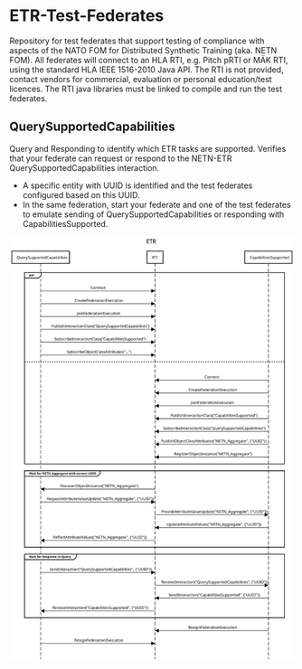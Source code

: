 # ETR-Test-Federates

Repository for test federates that support testing of compliance with aspects of the NATO FOM for Distributed Synthetic Training (aka. NETN FOM).
All federates will connect to an HLA RTI, e.g. Pitch pRTI or MÄK RTI, using the standard HLA IEEE 1516-2010 Java API. The RTI is not provided, contact vendors for commercial, evaluation or personal education/test licences. The RTI java libraries must be linked to compile and run the test federates.

## QuerySupportedCapabilities
Query and Responding to identify which ETR tasks are supported.
Verifies that your federate can request or respond to the NETN-ETR QuerySupportedCapabilities interaction.
* A specific entity with UUID is identified and the test federates configured based on this UUID.
* In the same federation, start your federate and one of the test federates to emulate sending of QuerySupportedCapabilities or responding with CapabilitiesSupported.

![QuerySupportedCapabilities](./QuerySupportedCapabilities.svg)
